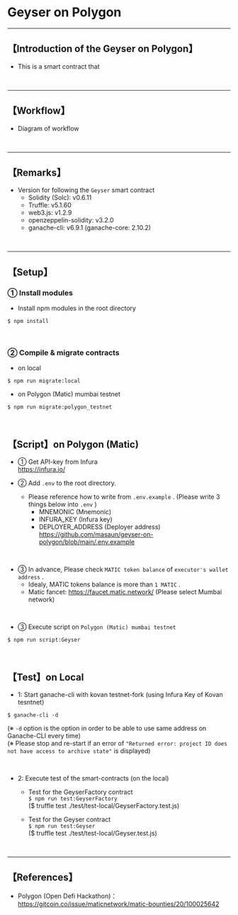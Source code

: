 # Geyser on Polygon

***
## 【Introduction of the Geyser on Polygon】
- This is a smart contract that 

&nbsp;

***

## 【Workflow】
- Diagram of workflow

&nbsp;

***

## 【Remarks】
- Version for following the `Geyser` smart contract
  - Solidity (Solc): v0.6.11
  - Truffle: v5.1.60
  - web3.js: v1.2.9
  - openzeppelin-solidity: v3.2.0
  - ganache-cli: v6.9.1 (ganache-core: 2.10.2)


&nbsp;

***

## 【Setup】
### ① Install modules
- Install npm modules in the root directory
```
$ npm install
```

<br>

### ② Compile & migrate contracts
- on local
```
$ npm run migrate:local
```

- on Polygon (Matic) mumbai testnet
```
$ npm run migrate:polygon_testnet
```

<br>

## 【Script】on Polygon (Matic)
- ① Get API-key from Infura  
https://infura.io/


- ② Add `.env` to the root directory.
  - Please reference how to write from `.env.example` . (Please write 3 things below into `.env` )
    - MNEMONIC (Mnemonic)  
    - INFURA_KEY (Infura key)  
    - DEPLOYER_ADDRESS (Deployer address)  
      https://github.com/masaun/geyser-on-polygon/blob/main/.env.example

<br>

- ③ In advance, Please check `MATIC token balance` of `executor's wallet address` .
  - Idealy, MATIC tokens balance is more than `1 MATIC` .
  - Matic fancet: https://faucet.matic.network/ (Please select Mumbai network)

<br>

- ③ Execute script on `Polygon (Matic) mumbai testnet`
```
$ npm run script:Geyser
```

<br>

## 【Test】on Local
- 1: Start ganache-cli with kovan testnet-fork (using Infura Key of Kovan tesntnet)
```
$ ganache-cli -d
```
(※ `-d` option is the option in order to be able to use same address on Ganache-CLI every time)  
(※ Please stop and re-start if an error of `"Returned error: project ID does not have access to archive state"` is displayed)  

<br>

- 2: Execute test of the smart-contracts (on the local)
  - Test for the GeyserFactory contract  
    `$ npm run test:GeyserFactory`  
    ($ truffle test ./test/test-local/GeyserFactory.test.js) 

  - Test for the Geyser contract  
    `$ npm run test:Geyser`  
    ($ truffle test ./test/test-local/Geyser.test.js) 

<br>

***

## 【References】
- Polygon (Open Defi Hackathon)：https://gitcoin.co/issue/maticnetwork/matic-bounties/20/100025642
